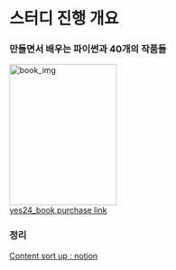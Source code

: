 # 스터디 진행 개요

### 만들면서 배우는 파이썬과 40개의 작품들
<img src="https://image.yes24.com/goods/107490270/XL" width="190mm" height="250mm" title="book_img"></img>   
[yes24_book purchase link](https://m.yes24.com/Goods/Detail/107490270)

### 정리
[Content sort up : notion](https://www.notion.so/junius06/6152c78fa2054415bc5c64caf9798aee?pvs=4)